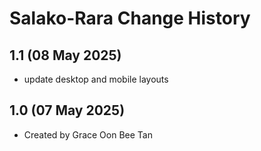 Salako-Rara Change History
====================

1.1 (08 May 2025)
----------------
* update desktop and mobile layouts

1.0 (07 May 2025)
----------------
* Created by Grace Oon Bee Tan
